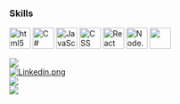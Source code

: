 <h3>Skills</h3>
<div>
    <img align="center" alt="html5" height="38px" src="https://cdn.jsdelivr.net/gh/devicons/devicon@latest/icons/html5/html5-original.svg">
    <img align="center" alt="C#" height="38px" src="https://cdn.jsdelivr.net/gh/devicons/devicon@latest/icons/csharp/csharp-original.svg">
    <img align="center" alt="JavaScript" height="38px" src="https://cdn.jsdelivr.net/gh/devicons/devicon@latest/icons/javascript/javascript-original.svg"">
    <img align="center" alt="CSS" height="38px" src="https://cdn.jsdelivr.net/gh/devicons/devicon@latest/icons/css3/css3-original.svg">
    <img align="center" alt="React" height="38px" src="https://cdn.jsdelivr.net/gh/devicons/devicon@latest/icons/react/react-original.svg">
    <img align="center" alt="Node.JS" height="38px" src="https://cdn.jsdelivr.net/gh/devicons/devicon@latest/icons/nodejs/nodejs-original.svg" />
    <img align="center" lt ="SQL" height="38px" src="https://cdn.jsdelivr.net/gh/devicons/devicon@latest/icons/azuresqldatabase/azuresqldatabase-original.svg" />
</div>
<br>
<div>
    <a href="https://github.com/lipeoe/convoychat">
        <img  src="https://github-readme-stats.vercel.app/api/top-langs/?username=lipeoe&layout=compact&size_weight=0.5&count_weight=0.5&theme=dark">
    </a>
    <div>
        <div>        
            <a href="https://www.linkedin.com/in/felipeosantosojo/" target="_blank">
                <img alt="Linkedin.png" src="https://img.shields.io/badge/LinkedIn-0077B5?style=for-the-badge&logo=linkedin&logoColor=white">
            </a>
        </div>
        <div>        
            <a href="https://leetcode.com/u/lipeoe/">        
                <img src="https://img.shields.io/badge/-LeetCode-FFA116?style=for-the-badge&logo=LeetCode&logoColor=black">
            </a>
        </div>
        <div>
            <a href="https://www.codewars.com/users/lipeoe">
                <img src="https://img.shields.io/badge/Codewars-B1361E?style=for-the-badge&logo=Codewars&logoColor=white">
            </a>    
        </div>
    </div>
</div>

